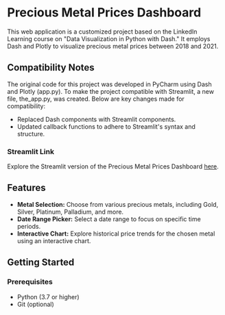 # Precious Metal Prices Dashboard

This web application is a customized project based on the LinkedIn Learning course on "Data Visualization in Python with Dash." It employs Dash and Plotly to visualize precious metal prices between 2018 and 2021.

## Compatibility Notes

The original code for this project was developed in PyCharm using Dash and Plotly (app.py). To make the project compatible with Streamlit, a new file, the_app.py, was created. Below are key changes made for compatibility:

- Replaced Dash components with Streamlit components.
- Updated callback functions to adhere to Streamlit's syntax and structure.

### Streamlit Link

Explore the Streamlit version of the Precious Metal Prices Dashboard [here](https://precious-metal-dash.streamlit.app/).


## Features

- **Metal Selection:** Choose from various precious metals, including Gold, Silver, Platinum, Palladium, and more.
- **Date Range Picker:** Select a date range to focus on specific time periods.
- **Interactive Chart:** Explore historical price trends for the chosen metal using an interactive chart.

## Getting Started

### Prerequisites

- Python (3.7 or higher)
- Git (optional)
